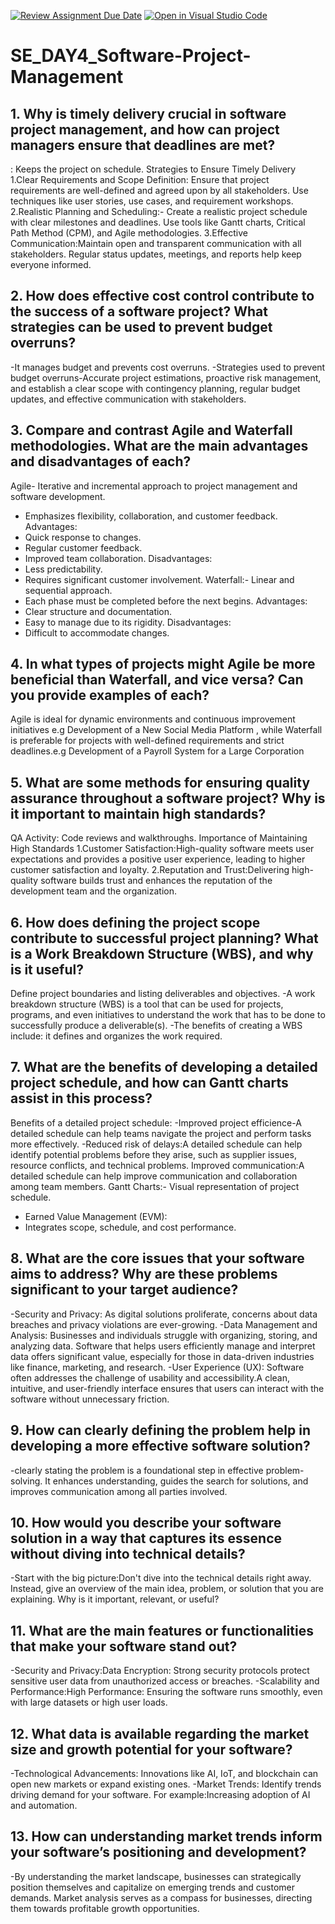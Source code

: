 [![Review Assignment Due Date](https://classroom.github.com/assets/deadline-readme-button-22041afd0340ce965d47ae6ef1cefeee28c7c493a6346c4f15d667ab976d596c.svg)](https://classroom.github.com/a/9pw6JKcu)
[![Open in Visual Studio Code](https://classroom.github.com/assets/open-in-vscode-2e0aaae1b6195c2367325f4f02e2d04e9abb55f0b24a779b69b11b9e10269abc.svg)](https://classroom.github.com/online_ide?assignment_repo_id=18666361&assignment_repo_type=AssignmentRepo)
# SE_DAY4_Software-Project-Management
## 1. Why is timely delivery crucial in software project management, and how can project managers ensure that deadlines are met?
: Keeps the project on schedule.
Strategies to Ensure Timely Delivery
1.Clear Requirements and Scope Definition: Ensure that project requirements are well-defined and agreed upon by all stakeholders. Use techniques like user stories, use cases, and requirement workshops.
2.Realistic Planning and Scheduling:- Create a realistic project schedule with clear milestones and deadlines. Use tools like Gantt charts, Critical Path Method (CPM), and Agile methodologies.
3.Effective Communication:Maintain open and transparent communication with all stakeholders. Regular status updates, meetings, and reports help keep everyone informed.
## 2. How does effective cost control contribute to the success of a software project? What strategies can be used to prevent budget overruns?
-It manages budget and prevents cost overruns.
-Strategies  used to prevent budget overruns-Accurate project estimations, proactive risk management, and establish a clear scope with contingency planning, regular budget updates, and effective communication with stakeholders. 
## 3. Compare and contrast Agile and Waterfall methodologies. What are the main advantages and disadvantages of each?
Agile- Iterative and incremental approach to project management and software development.
- Emphasizes flexibility, collaboration, and customer feedback.
Advantages:
- Quick response to changes.
- Regular customer feedback.
- Improved team collaboration.
Disadvantages:
- Less predictability.
- Requires significant customer involvement.
Waterfall:- Linear and sequential approach.
- Each phase must be completed before the next begins.
Advantages:
- Clear structure and documentation.
- Easy to manage due to its rigidity.
Disadvantages:
- Difficult to accommodate changes.

## 4. In what types of projects might Agile be more beneficial than Waterfall, and vice versa? Can you provide examples of each?
Agile is ideal for dynamic environments and continuous improvement initiatives e.g  Development of a New Social Media Platform
, while Waterfall is preferable for projects with well-defined requirements and strict deadlines.e.g Development of a Payroll System for a Large Corporation
## 5. What are some methods for ensuring quality assurance throughout a software project? Why is it important to maintain high standards?
QA Activity: Code reviews and walkthroughs.
Importance of Maintaining High Standards
1.Customer Satisfaction:High-quality software meets user expectations and provides a positive user experience, leading to higher customer satisfaction and loyalty.
2.Reputation and Trust:Delivering high-quality software builds trust and enhances the reputation of the development team and the organization.
## 6. How does defining the project scope contribute to successful project planning? What is a Work Breakdown Structure (WBS), and why is it useful?
Define project boundaries and listing deliverables and objectives.
 -A work breakdown structure (WBS) is a tool that can be used for projects, programs, and even initiatives to understand the work that has to be done to successfully produce a deliverable(s).
 -The benefits of creating a WBS include: it defines and organizes the work required.
## 7. What are the benefits of developing a detailed project schedule, and how can Gantt charts assist in this process?
Benefits of a detailed project schedule:
-Improved project efficience-A detailed schedule can help teams navigate the project and perform tasks more effectively. 
-Reduced risk of delays:A detailed schedule can help identify potential problems before they arise, such as supplier issues, resource conflicts, and technical problems. 
Improved communication:A detailed schedule can help improve communication and collaboration among team members. 
Gantt Charts:- Visual representation of project schedule.
- Earned Value Management (EVM):
- Integrates scope, schedule, and cost performance.
## 8. What are the core issues that your software aims to address? Why are these problems significant to your target audience?
-Security and Privacy: As digital solutions proliferate, concerns about data breaches and privacy violations are ever-growing.
-Data Management and Analysis: Businesses and individuals struggle with organizing, storing, and analyzing data. Software that helps users efficiently manage and interpret data offers significant value, especially for those in data-driven industries like finance, marketing, and research.
-User Experience (UX): Software often addresses the challenge of usability and accessibility.A clean, intuitive, and user-friendly interface ensures that users can interact with the software without unnecessary friction.
## 9. How can clearly defining the problem help in developing a more effective software solution?
-clearly stating the problem is a foundational step in effective problem-solving. It enhances understanding, guides the search for solutions, and improves communication among all parties involved.
## 10. How would you describe your software solution in a way that captures its essence without diving into technical details?
-Start with the big picture:Don't dive into the technical details right away. Instead, give an overview of the main idea, problem, or solution that you are explaining. Why is it important, relevant, or useful?
## 11. What are the main features or functionalities that make your software stand out?
 -Security and Privacy:Data Encryption: Strong security protocols protect sensitive user data from unauthorized access or breaches.
 -Scalability and Performance:High Performance: Ensuring the software runs smoothly, even with large datasets or high user loads.
## 12. What data is available regarding the market size and growth potential for your software?
-Technological Advancements: Innovations like AI, IoT, and blockchain can open new markets or expand existing ones.
-Market Trends: Identify trends driving demand for your software. For example:Increasing adoption of AI and automation.
## 13. How can understanding market trends inform your software’s positioning and development?
-By understanding the market landscape, businesses can strategically position themselves and capitalize on emerging trends and customer demands. Market analysis serves as a compass for businesses, directing them towards profitable growth opportunities.
